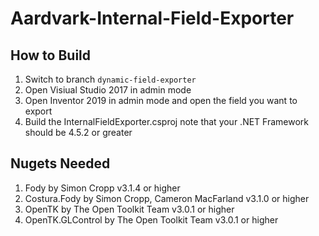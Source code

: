 # Aardvark-Internal-Field-Exporter

## How to Build

1. Switch to branch `dynamic-field-exporter`
2. Open Visiual Studio 2017 in admin mode
3. Open Inventor 2019 in admin mode and open the field you want to export
4. Build the InternalFieldExporter.csproj note that your .NET Framework should be 4.5.2 or greater

## Nugets Needed

1. Fody by Simon Cropp v3.1.4 or higher
2. Costura.Fody by Simon Cropp, Cameron MacFarland v3.1.0 or higher
3. OpenTK by The Open Toolkit Team v3.0.1 or higher
4. OpenTK.GLControl by The Open Toolkit Team v3.0.1 or higher
